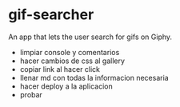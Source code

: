 # gif-searcher
An app that lets the user search for gifs on Giphy.

- limpiar console y comentarios
- hacer cambios de css al gallery
- copiar link al hacer click
- llenar md con todas la informacion necesaria
- hacer deploy a la aplicacion
- probar